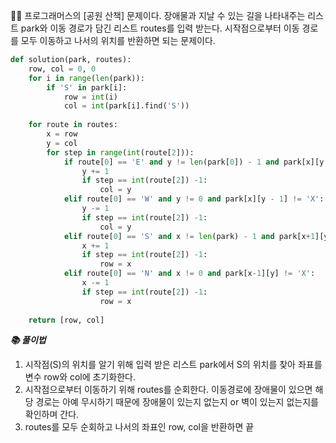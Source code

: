 🧑‍💻 프로그래머스의 [공원 산책] 문제이다. 장애물과 지날 수 있는 길을 나타내주는 리스트 park와 이동 경로가 담긴 리스트 routes를 입력 받는다. 시작점으로부터 이동 경로를 모두 이동하고 나서의 위치를 반환하면 되는 문제이다.

```python
def solution(park, routes):
    row, col = 0, 0
    for i in range(len(park)):
        if 'S' in park[i]:
            row = int(i)
            col = int(park[i].find('S'))
    
    for route in routes:
        x = row
        y = col
        for step in range(int(route[2])):
            if route[0] == 'E' and y != len(park[0]) - 1 and park[x][y + 1] != 'X':
                y += 1
                if step == int(route[2]) -1:
                    col = y
            elif route[0] == 'W' and y != 0 and park[x][y - 1] != 'X':
                y -= 1
                if step == int(route[2]) -1:
                    col = y
            elif route[0] == 'S' and x != len(park) - 1 and park[x+1][y] != 'X':
                x += 1
                if step == int(route[2]) -1:
                    row = x
            elif route[0] == 'N' and x != 0 and park[x-1][y] != 'X':
                x -= 1
                if step == int(route[2]) -1:
                    row = x
        
    return [row, col]
```





***📚 풀이법***

1. 시작점(S)의 위치를 알기 위해 입력 받은 리스트 park에서 S의 위치를 찾아 좌표를 변수 row와 col에 초기화한다.
2. 시작점으로부터 이동하기 위해 routes를 순회한다. 이동경로에 장애물이 있으면 해당 경로는 아예 무시하기 때문에 장애물이 있는지 없는지 or 벽이 있는지 없는지를 확인하며 간다.
3. routes를 모두 순회하고 나서의 좌표인 row, col을 반환하면 끝
